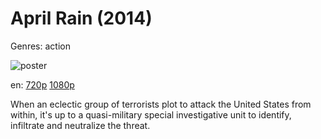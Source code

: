 # April Rain (2014)

Genres: action

![poster](http://image.tmdb.org/t/p/w500/8DVTuPHPv9BemELX1SKhAaYG9Yw.jpg)

en:
  [720p](magnet:?xt=urn:btih:661FE61608A225C19DAA0412D692D4D51F982AE8&tr=udp://glotorrents.pw:6969/announce&tr=udp://tracker.opentrackr.org:1337/announce&tr=udp://torrent.gresille.org:80/announce&tr=udp://tracker.openbittorrent.com:80&tr=udp://tracker.coppersurfer.tk:6969&tr=udp://tracker.leechers-paradise.org:6969&tr=udp://p4p.arenabg.ch:1337&tr=udp://tracker.internetwarriors.net:1337)
  [1080p](magnet:?xt=urn:btih:D362AD7F12EF1ADCD8930B0537E6AE570603FF66&tr=udp://glotorrents.pw:6969/announce&tr=udp://tracker.opentrackr.org:1337/announce&tr=udp://torrent.gresille.org:80/announce&tr=udp://tracker.openbittorrent.com:80&tr=udp://tracker.coppersurfer.tk:6969&tr=udp://tracker.leechers-paradise.org:6969&tr=udp://p4p.arenabg.ch:1337&tr=udp://tracker.internetwarriors.net:1337)
  


When an eclectic group of terrorists plot to attack the United States from within, it's up to a quasi-military special investigative unit to identify, infiltrate and neutralize the threat.